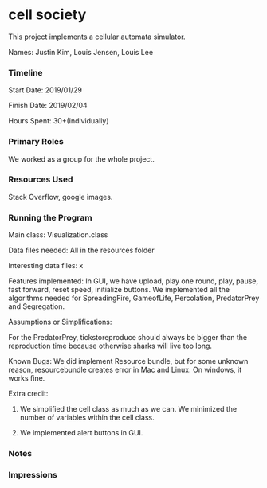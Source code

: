 cell society
====

This project implements a cellular automata simulator.

Names: Justin Kim, Louis Jensen, Louis Lee

### Timeline

Start Date: 2019/01/29

Finish Date: 2019/02/04

Hours Spent: 30+(individually)

### Primary Roles

We worked as a group for the whole project. 

### Resources Used

Stack Overflow, google images. 

### Running the Program

Main class: Visualization.class

Data files needed: All in the resources folder

Interesting data files: x

Features implemented: In GUI, we have upload, play one round, play, pause, fast forward,
reset speed, initialize buttons. We implemented all the algorithms needed 
for SpreadingFire, GameofLife, Percolation, PredatorPrey and Segregation. 

Assumptions or Simplifications: 

For the PredatorPrey, tickstoreproduce should always be bigger than the reproduction time
because otherwise sharks will live too long.

Known Bugs: We did implement Resource bundle, but for some unknown reason, 
resourcebundle creates error in Mac and Linux. On windows, it works fine. 

Extra credit: 
1. We simplified the cell class as much as we can. We minimized 
the number of variables within the cell class. 

2. We implemented alert buttons in GUI. 

### Notes


### Impressions

